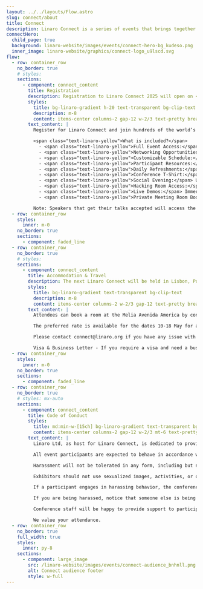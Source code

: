 ```yaml
---
layout: ../../layouts/Flow.astro
slug: connect/about
title: Connect
description: Linaro Connect is a series of events that brings together the Arm Ecosystem. This is the ONLY place where developers, maintainers of both hardware and software can collaborate and discuss common problems
connectHero:
  child_page: true
  background: linaro-website/images/events/connect-hero-bg_kudeso.png
  inner_image: linaro-website/graphics/connect-logo_u9lscd.svg
flow:
  - row: container_row
    no_border: true
    # styles:
    sections:
      - component: connect_content
        title: Registration
        description: Registration to Linaro Connect 2025 will open on <br><span class="text-linaro-yellow">XXXXXXXXX 2024.</span>
        styles:
          title: bg-linaro-gradient h-20 text-transparent bg-clip-text m-0
          description: m-8
          content: items-center columns-2 gap-12 w-2/3 text-pretty break-words
        text_content: |
          Register for Linaro Connect and join hundreds of the world’s leading Arm Open Source engineers. If you order your ticket today you will receive it at a discounted rate of XXX. These discounted tickets will be available until the end of March 2025. Tickets after that will be sold at the full price of XXXX.

          <span class="text-linaro-yellow">What is included?</span>
            - <span class="text-linaro-yellow">Full Event Access:</span> Get complete access to Linaro Connect 2024, including keynotes, sessions, BoFs, private meetings, and more.
            - <span class="text-linaro-yellow">Networking Opportunities:</span> Connect with industry professionals through Birds of a Feather (BoFs) sessions, discussions, and collaboration activities.
            - <span class="text-linaro-yellow">Customizable Schedule:</span> Tailor your experience by creating a personalized agenda, prioritizing sessions aligned with your interests.
            - <span class="text-linaro-yellow">Participant Resources:</span> Access event materials, documentation, and shared resources to enhance understanding.
            - <span class="text-linaro-yellow">Daily Refreshments:</span> Enjoy continental breakfasts, coffee, and snacks from Wednesday to Friday to stay energized.
            - <span class="text-linaro-yellow">Conference T-Shirt:</span> Receive an exclusive Linaro Connect 2024 conference t-shirt as a token of participation.
            - <span class="text-linaro-yellow">Social Evening:</span> Unwind, connect, and enjoy a relaxed atmosphere with casual conversations and activities.
            - <span class="text-linaro-yellow">Hacking Room Access:</span> Collaborate, code, and engage in hands-on sessions in a dedicated hacking room.
            - <span class="text-linaro-yellow">Live Demos:</span> Immerse yourself in live demonstrations of the latest technologies, innovations, and projects.
            - <span class="text-linaro-yellow">Private Meeting Room Booking:</span> Book secure meeting rooms for exclusive discussions, collaboration, or networking.

          Note: Speakers that get their talks accepted will access the event with a complimentary speaker pass.
  - row: container_row
    styles:
      inner: m-0
    no_border: true
    sections:
      - component: faded_line
  - row: container_row
    no_border: true
    # styles:
    sections:
      - component: connect_content
        title: Accommodation & Travel
        description: The next Linaro Connect will be held in Lisbon, Portugal <br>Tuesday 13 - Friday 16 May 2025 at the Corinthia Lisbon
        styles:
          title: bg-linaro-gradient text-transparent bg-clip-text
          description: m-8
          content: items-center columns-2 w-2/3 gap-12 text-pretty break-words
        text_content: |
          Attendees can book a room at the Melia Avenida America by contacting the booking team directly marta.rodriguez.morcillo@melia.com and belen.martinez@melia.com and mention you are attending Linaro Connect to get a preferred rate.

          The preferred rate is available for the dates 10-18 May for a limited time upon availability - we recommend you book your room as soon as possible.

          Please contact connect@linaro.org if you have any issue with booking your accommodation.

          Visa & Business Letter - If you require a visa and need a business invitation letter and/or visa support letter, please register for Linaro Connect and then email connect@linaro.org
  - row: container_row
    styles:
      inner: m-0
    no_border: true
    sections:
      - component: faded_line
  - row: container_row
    no_border: true
    # styles: mx-auto
    sections:
      - component: connect_content
        title: Code of Conduct
        styles:
          title: md:min-w-[15ch] bg-linaro-gradient text-transparent bg-clip-text
          content: items-center columns-2 gap-12 w-2/3 mt-6 text-pretty break-words
        text_content: |
          Linaro Ltd, as host for Linaro Connect, is dedicated to providing a harassment-free experience for participants at all of our events. Linaro events are working conferences intended for professional networking and collaboration in the Linux community. They exist to encourage the open exchange of ideas and expression and require an environment that recognizes the inherent worth of every person and group. While at Linaro events or related ancillary or social events, any participants, including speakers, attendees, volunteers, sponsors, exhibitors, booth staff and anyone else, should not engage in harassment in any form of communication or media including email, texting and social media.

          All event participants are expected to behave in accordance with professional standards, with both the Linaro Connect Code of Conduct as well as their respective employer’s policies governing appropriate workplace behavior, and applicable laws.

          Harassment will not be tolerated in any form, including but not limited to harassment based on gender, gender identity and expression, sexual orientation, disability, physical appearance, body size, race, age, religion or any other status protected by laws in which the conference or program is being held. Harassment includes the use of abusive, offensive or degrading language, intimidation, stalking, harassing photography or recording, inappropriate physical contact, sexual imagery and unwelcome sexual advances or requests for sexual favors.. Any report of harassment at one of our events will be addressed immediately. Participants asked to stop any harassing behavior are expected to comply immediately. Anyone who witnesses or is subjected to unacceptable behavior should notify a conference organizer at once. 

          Exhibitors should not use sexualized images, activities, or other material in their booths and must refrain from the use of sexualized clothing/uniforms/costumes, or otherwise creating a sexualized environment. Speakers should not use sexual language, images, or any language or images that would constitute harassment as defined above in their talks.

          If a participant engages in harassing behavior, the conference organizers may take any action they deem appropriate, ranging from issuance of a warning to the offending individual to expulsion from the conference with no refund, depending on the circumstances. Linaro reserves the right to exclude any participant found to be engaging in harassing behavior from participating in any further Linaro events, trainings or other activities.

          If you are being harassed, notice that someone else is being harassed, or have any other concerns relating to harassment, please contact a member of conference staff immediately. Conference staff can be identified by t-shirts/staff badges onsite; and an organizer can be found at the event registration counter at any time. You are also encouraged to contact Diane Cheshire, Group HR Director at diane.cheshire@linaro.org

          Conference staff will be happy to provide support to participants, including contacting hotel/venue security or local law enforcement, when appropriate, providing escorts, or otherwise assisting those experiencing harassment to ensure that they feel safe for the duration of the conference.

          We value your attendance.
  - row: container_row
    no_border: true
    full_width: true
    styles:
      inner: py-8
    sections:
      - component: large_image
        src: /linaro-website/images/events/connect-audience_bnhnll.png
        alt: Connect audience footer
        style: w-full
---
```


